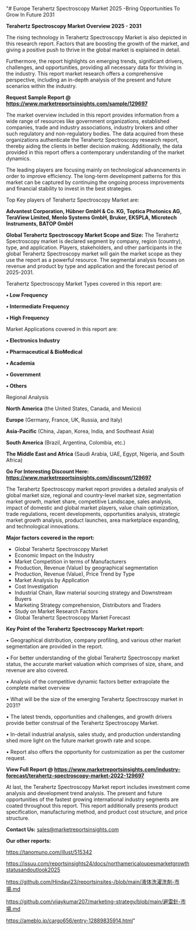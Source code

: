 "# Europe Terahertz Spectroscopy Market 2025 -Bring Opportunities To Grow In Future 2031

<Strong> Terahertz Spectroscopy Market Overview 2025 - 2031</strong>

The rising technology in Terahertz Spectroscopy Market is also depicted in this research report. Factors that are boosting the growth of the market, and giving a positive push to thrive in the global market is explained in detail.

Furthermore, the report highlights on emerging trends, significant drivers, challenges, and opportunities, providing all necessary data for thriving in the industry. This report market research offers a comprehensive perspective, including an in-depth analysis of the present and future scenarios within the industry.

<strong>Request Sample Report @ <a href=https://www.marketreportsinsights.com/sample/129697>https://www.marketreportsinsights.com/sample/129697</a></strong>

The market overview included in this report provides information from a wide range of resources like government organizations, established companies, trade and industry associations, industry brokers and other such regulatory and non-regulatory bodies. The data acquired from these organizations authenticate the Terahertz Spectroscopy research report, thereby aiding the clients in better decision making. Additionally, the data provided in this report offers a contemporary understanding of the market dynamics.

The leading players are focusing mainly on technological advancements in order to improve efficiency. The long-term development patterns for this market can be captured by continuing the ongoing process improvements and financial stability to invest in the best strategies.

Top Key players of Terahertz Spectroscopy Market are:

<strong>Advantest Corporation, Hübner GmbH & Co. KG, Toptica Photonics AG, TeraView Limited, Menlo Systems GmbH, Bruker, EKSPLA, Microtech Instruments, BATOP GmbH</strong>

<strong><b>Global Terahertz Spectroscopy Market Scope and Size:</b></strong>
The Terahertz Spectroscopy market is declared segment by company, region (country), type, and application. Players, stakeholders, and other participants in the global Terahertz Spectroscopy market will gain the market scope as they use the report as a powerful resource. The segmental analysis focuses on revenue and product by type and application and the forecast period of 2025-2031.

Terahertz Spectroscopy Market Types covered in this report are:

<strong>• Low Frequency

• Intermediate Frequency

• High Frequency</strong>

Market Applications covered in this report are:

<strong>• Electronics Industry

• Pharmaceutical & BioMedical

• Academia

• Government

• Others</strong> 

Regional Analysis

<strong>North America</strong> (the United States, Canada, and Mexico)

<strong>Europe</strong> (Germany, France, UK, Russia, and Italy)

<strong>Asia-Pacific</strong> (China, Japan, Korea, India, and Southeast Asia)

<strong>South America</strong> (Brazil, Argentina, Colombia, etc.)

<strong>The Middle East and Africa</strong> (Saudi Arabia, UAE, Egypt, Nigeria, and South Africa)

<strong>Go For Interesting Discount Here: <a href=https://www.marketreportsinsights.com/discount/129697>https://www.marketreportsinsights.com/discount/129697</a></strong>

The Terahertz Spectroscopy market report provides a detailed analysis of global market size, regional and country-level market size, segmentation market growth, market share, competitive Landscape, sales analysis, impact of domestic and global market players, value chain optimization, trade regulations, recent developments, opportunities analysis, strategic market growth analysis, product launches, area marketplace expanding, and technological innovations.

<strong><b>Major factors covered in the report:</b></strong>
<ul>
  <li>Global Terahertz Spectroscopy Market </li>
  <li>Economic Impact on the Industry</li>
  <li>Market Competition in terms of Manufacturers</li>
  <li>Production, Revenue (Value) by geographical segmentation</li>
  <li>Production, Revenue (Value), Price Trend by Type</li>
  <li>Market Analysis by Application</li>
  <li>Cost Investigation</li>
  <li>Industrial Chain, Raw material sourcing strategy and Downstream Buyers</li>
  <li>Marketing Strategy comprehension, Distributors and Traders</li>
  <li>Study on Market Research Factors</li>
  <li>Global Terahertz Spectroscopy Market Forecast</li>
</ul>

<strong><b>Key Point of the Terahertz Spectroscopy Market report:</b></strong>

• Geographical distribution, company profiling, and various other market segmentation are provided in the report.

• For better understanding of the global Terahertz Spectroscopy market status, the accurate market valuation which comprises of size, share, and revenue are also covered.

• Analysis of the competitive dynamic factors better extrapolate the complete market overview

• What will be the size of the emerging Terahertz Spectroscopy market in 2031?

• The latest trends, opportunities and challenges, and growth drivers provide better construal of the Terahertz Spectroscopy Market.

• In-detail industrial analysis, sales study, and production understanding shed more light on the future market growth rate and scope.

• Report also offers the opportunity for customization as per the customer request.

<strong><b>View Full Report @ <a href=https://www.marketreportsinsights.com/industry-forecast/terahertz-spectroscopy-market-2022-129697>https://www.marketreportsinsights.com/industry-forecast/terahertz-spectroscopy-market-2022-129697</a></b></strong>


At last, the Terahertz Spectroscopy Market report includes investment come analysis and development trend analysis. The present and future opportunities of the fastest growing international industry segments are coated throughout this report. This report additionally presents product specification, manufacturing method, and product cost structure, and price structure.

<strong>Contact Us:</strong>
sales@marketreportsinsights.com

<strong>Our other reports:</strong>

<a href=https://tanomuno.com/illust/515342>https://tanomuno.com/illust/515342</a>

<a href=https://issuu.com/reportsinsights24/docs/northamericaloupesmarketgrowthstatusandoutlook2025>https://issuu.com/reportsinsights24/docs/northamericaloupesmarketgrowthstatusandoutlook2025</a>

<a href=https://github.com/Hindavi23/reportsinsites-/blob/main/液体洗濯洗剤-市場.md>https://github.com/Hindavi23/reportsinsites-/blob/main/液体洗濯洗剤-市場.md</a>

<a href=https://github.com/vijaykumar207/marketing-strategy/blob/main/避雷針-市場.md>https://github.com/vijaykumar207/marketing-strategy/blob/main/避雷針-市場.md</a>

<a href=https://ameblo.jp/cargo656/entry-12889835914.html>https://ameblo.jp/cargo656/entry-12889835914.html</a>"

